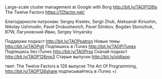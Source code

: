 Large-scale cluster management at Google with Borg http://bit.ly/TAOP126ls
The Twelve Factors https://12factor.net/

Благодарности патронам: Sergey Kiselev, Sergii Zhuk, Aleksandr Kiriushin, Nikolay Ushmodin, Pavel Drobushevich, Pavel Sitnikov, Bogdan Storozhuk, B7W, Лагуновский Иван, Sergey Vinyarsky

Поддержи подкаст http://bit.ly/TAOPpatron
Новые темы http://bit.ly/TAOPgit
Подпишись в iTunes http://bit.ly/TAOPiTunes
Подпишись без iTunes http://bit.ly/TAOPrss
Скачай подкаст http://bit.ly/TAOP126mp3
Старые выпуски http://bit.ly/oldtaop

твит: 
The Twelve Factors в 126 выпуске The Art Of Programming, http://bit.ly/TAOP126share  подписывайтесь в iTunes +)
